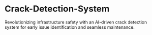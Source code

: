 # Crack-Detection-System
Revolutionizing infrastructure safety with an AI-driven crack detection system for early issue identification and seamless maintenance.
